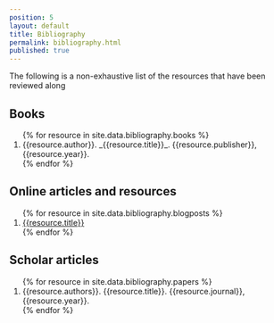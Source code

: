 ```yaml
---
position: 5
layout: default
title: Bibliography
permalink: bibliography.html
published: true
---
```

The following is a non-exhaustive list of the resources that have been reviewed along

## Books

<ol>
{% for resource in site.data.bibliography.books %}
	<li>{{resource.author}}. _{{resource.title}}_. {{resource.publisher}}, {{resource.year}}.</li>
{% endfor %}
</ol>

## Online articles and resources

<ol>
{% for resource in site.data.bibliography.blogposts %}
<li><a href="{{resource.url}}"> {{resource.title}} </a></li>
{% endfor %}
</ol>

## Scholar articles

<ol>
{% for resource in site.data.bibliography.papers %}
	<li>{{resource.authors}}. {{resource.title}}. {{resource.journal}}, {{resource.year}}.</li>
{% endfor %}
</ol>
